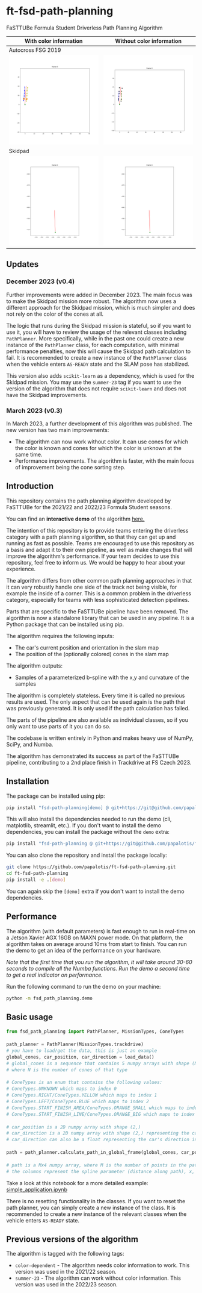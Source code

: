 # ft-fsd-path-planning

FaSTTUBe Formula Student Driverless Path Planning Algorithm

<!-- ![An animation demoing the path planning algorithm](animation.gif) -->

| With color information | Without color information |
| ---------------------- | ------------------------- |
| Autocross FSG 2019
|  ![An animation demoing the path planning algorithm](media/fsg_color.gif)                      |        ![An animation demoing the path planning algorithm without color](media/fsg_no_color.gif)                   |
| Skidpad |
| ![An animation demoing the path planning algorithm](media/skidpad_color.gif) | ![An animation demoing the path planning algorithm without color](media/skidpad_no_color.gif) |

## Updates 

### December 2023 (v0.4)

Further improvements were added in December 2023. The main focus was to make the Skidpad mission more robust. The algorithm now uses a different approach for the Skidpad mission, which is much simpler and does not rely on the color of the cones at all.

The logic that runs during the Skidpad mission is stateful, so if you want to use it, you will have to review the usage of the relevant classes including `PathPlanner`. More specifically, while in the past one could create a new instance of the `PathPlanner` class, for each computation, with minimal performance penalties, now this will cause the Skidpad path calculation to fail. It is recommended to create a new instance of the `PathPlanner` class when the vehicle enters `AS-READY` state and the SLAM pose has stabilized.

This version also adds `scikit-learn` as a dependency, which is used for the Skidpad mission. You may use the `summer-23` tag if you want to use the version of the algorithm that does not require `scikit-learn` and does not have the Skidpad improvements.

### March 2023 (v0.3)

 In March 2023, a further development of this algorithm was published. The new version has two main improvements:

- The algorithm can now work without color. It can use cones for which the color is known and cones for which the color is unknown at the same time.
- Performance improvements. The algorithm is faster, with the main focus of improvement being the cone sorting step.

## Introduction

This repository contains the path planning algorithm developed by FaSTTUBe for the 2021/22 and 2022/23 Formula Student seasons.

You can find an **interactive demo** of the algorithm <a href="https://papalotis-ft-fsd-path-planning-streamlit-main-63xmrt.streamlitapp.com/" target="_blank">here.</a>

The intention of this repository is to provide teams entering the driverless category with a path planning algorithm, so that they can get up and running as fast as possible. Teams are encouraged to use this repository as a basis and adapt it to their own pipeline, as well as make changes that will improve the algorithm's performance. If your team decides to use this repository, feel free to inform us. We would be happy to hear about your experience.

The algorithm differs from other common path planning approaches in that it can very robustly handle one side of the track not being visible, for example the inside of a corner. This is a common problem in the driverless category, especially for teams with less sophisticated detection pipelines.

Parts that are specific to the FaSTTUBe pipeline have been removed. The algorithm is now a standalone library that can be used in any pipeline. It is a Python package that can be installed using pip.

The algorithm requires the following inputs:

- The car's current position and orientation in the slam map
- The position of the (optionally colored) cones in the slam map

The algorithm outputs:

- Samples of a parameterized b-spline with the x,y and curvature of the samples

The algorithm is completely stateless. Every time it is called no previous results are
used. The only aspect that can be used again is the path that was previously generated.
It is only used if the path calculation has failed.

The parts of the pipeline are also available as individual classes, so if you only
want to use parts of it you can do so.

The codebase is written entirely in Python and makes heavy use of NumPy, SciPy, and Numba.

The algorithm has demonstrated its success as part of the FaSTTUBe pipeline, contributing to a 2nd place finish in Trackdrive at FS Czech 2023.

## Installation

The package can be installed using pip:

```bash
pip install "fsd-path-planning[demo] @ git+https://git@github.com/papalotis/ft-fsd-path-planning.git"
```

This will also install the dependencies needed to run the demo (cli, matplotlib, streamlit, etc.). If you don't want to install the demo dependencies, you can install the package without the `demo` extra:

```bash
pip install "fsd-path-planning @ git+https://git@github.com/papalotis/ft-fsd-path-planning.git"
```

You can also clone the repository and install the package locally:

```bash
git clone https://github.com/papalotis/ft-fsd-path-planning.git
cd ft-fsd-path-planning
pip install -e .[demo]
```

You can again skip the `[demo]` extra if you don't want to install the demo dependencies.

## Performance

The algorithm (with default parameters) is fast enough to run in real-time on a Jetson Xavier AGX 16GB on MAXN power mode. On that platform, the algorithm takes on average around 10ms from start to finish. You can run the demo to get an idea of the performance on your hardware.

*Note that the first time that you run the algorithm, it will take around 30-60 seconds to compile all the Numba functions. Run the demo a second time to get a real indicator on performance.*

Run the following command to run the demo on your machine:

```bash
python -m fsd_path_planning.demo
```

## Basic usage

```python
from fsd_path_planning import PathPlanner, MissionTypes, ConeTypes

path_planner = PathPlanner(MissionTypes.trackdrive)
# you have to load/get the data, this is just an example
global_cones, car_position, car_direction = load_data() 
# global_cones is a sequence that contains 5 numpy arrays with shape (N, 2),
# where N is the number of cones of that type

# ConeTypes is an enum that contains the following values:
# ConeTypes.UNKNOWN which maps to index 0
# ConeTypes.RIGHT/ConeTypes.YELLOW which maps to index 1
# ConeTypes.LEFT/ConeTypes.BLUE which maps to index 2
# ConeTypes.START_FINISH_AREA/ConeTypes.ORANGE_SMALL which maps to index 3
# ConeTypes.START_FINISH_LINE/ConeTypes.ORANGE_BIG which maps to index 4

# car_position is a 2D numpy array with shape (2,)
# car_direction is a 2D numpy array with shape (2,) representing the car's direction vector
# car_direction can also be a float representing the car's direction in radians

path = path_planner.calculate_path_in_global_frame(global_cones, car_position, car_direction)

# path is a Mx4 numpy array, where M is the number of points in the path
# the columns represent the spline parameter (distance along path), x, y and path curvature

```

Take a look at this notebook for a more detailed example: [simple_application.ipynb](fsd_path_planning/demo/simple_application.ipynb)

There is no resetting functionality in the classes. If you want to reset the path planner, you can simply create a new instance of the class.
It is recommended to create a new instance of the relevant classes when the vehicle enters `AS-READY` state.

## Previous versions of the algorithm

The algorithm is tagged with the following tags:

- `color-dependent` - The algorithm needs color information to work. This version was used in the 2021/22 season.
- `summer-23` - The algorithm can work without color information. This version was used in the 2022/23 season.